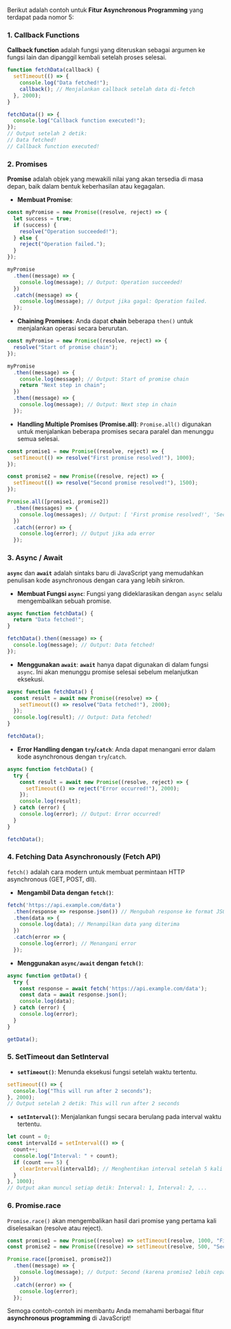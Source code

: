 Berikut adalah contoh untuk **Fitur Asynchronous Programming** yang terdapat pada nomor 5:

### 1. **Callback Functions**
   **Callback function** adalah fungsi yang diteruskan sebagai argumen ke fungsi lain dan dipanggil kembali setelah proses selesai.
   ```javascript
   function fetchData(callback) {
     setTimeout(() => {
       console.log("Data fetched!");
       callback(); // Menjalankan callback setelah data di-fetch
     }, 2000);
   }

   fetchData(() => {
     console.log("Callback function executed!");
   });
   // Output setelah 2 detik:
   // Data fetched!
   // Callback function executed!
   ```

### 2. **Promises**
   **Promise** adalah objek yang mewakili nilai yang akan tersedia di masa depan, baik dalam bentuk keberhasilan atau kegagalan.
   
   - **Membuat Promise**: 
   ```javascript
   const myPromise = new Promise((resolve, reject) => {
     let success = true;
     if (success) {
       resolve("Operation succeeded!");
     } else {
       reject("Operation failed.");
     }
   });

   myPromise
     .then((message) => {
       console.log(message); // Output: Operation succeeded!
     })
     .catch((message) => {
       console.log(message); // Output jika gagal: Operation failed.
     });
   ```

   - **Chaining Promises**:
     Anda dapat **chain** beberapa `then()` untuk menjalankan operasi secara berurutan.
   ```javascript
   const myPromise = new Promise((resolve, reject) => {
     resolve("Start of promise chain");
   });

   myPromise
     .then((message) => {
       console.log(message); // Output: Start of promise chain
       return "Next step in chain";
     })
     .then((message) => {
       console.log(message); // Output: Next step in chain
     });
   ```

   - **Handling Multiple Promises (Promise.all)**:
     `Promise.all()` digunakan untuk menjalankan beberapa promises secara paralel dan menunggu semua selesai.
   ```javascript
   const promise1 = new Promise((resolve, reject) => {
     setTimeout(() => resolve("First promise resolved!"), 1000);
   });

   const promise2 = new Promise((resolve, reject) => {
     setTimeout(() => resolve("Second promise resolved!"), 1500);
   });

   Promise.all([promise1, promise2])
     .then((messages) => {
       console.log(messages); // Output: [ 'First promise resolved!', 'Second promise resolved!' ]
     })
     .catch((error) => {
       console.log(error); // Output jika ada error
     });
   ```

### 3. **Async / Await**
   **`async`** dan **`await`** adalah sintaks baru di JavaScript yang memudahkan penulisan kode asynchronous dengan cara yang lebih sinkron.
   
   - **Membuat Fungsi `async`**:
     Fungsi yang dideklarasikan dengan `async` selalu mengembalikan sebuah promise.
   ```javascript
   async function fetchData() {
     return "Data fetched!";
   }

   fetchData().then((message) => {
     console.log(message); // Output: Data fetched!
   });
   ```

   - **Menggunakan `await`**:
     **`await`** hanya dapat digunakan di dalam fungsi `async`. Ini akan menunggu promise selesai sebelum melanjutkan eksekusi.
   ```javascript
   async function fetchData() {
     const result = await new Promise((resolve) => {
       setTimeout(() => resolve("Data fetched!"), 2000);
     });
     console.log(result); // Output: Data fetched!
   }

   fetchData();
   ```

   - **Error Handling dengan `try`/`catch`**:
     Anda dapat menangani error dalam kode asynchronous dengan `try`/`catch`.
   ```javascript
   async function fetchData() {
     try {
       const result = await new Promise((resolve, reject) => {
         setTimeout(() => reject("Error occurred!"), 2000);
       });
       console.log(result);
     } catch (error) {
       console.log(error); // Output: Error occurred!
     }
   }

   fetchData();
   ```

### 4. **Fetching Data Asynchronously (Fetch API)**
   `fetch()` adalah cara modern untuk membuat permintaan HTTP asynchronous (GET, POST, dll).
   
   - **Mengambil Data dengan `fetch()`**:
   ```javascript
   fetch('https://api.example.com/data')
     .then(response => response.json()) // Mengubah response ke format JSON
     .then(data => {
       console.log(data); // Menampilkan data yang diterima
     })
     .catch(error => {
       console.log(error); // Menangani error
     });
   ```

   - **Menggunakan `async/await` dengan `fetch()`**:
   ```javascript
   async function getData() {
     try {
       const response = await fetch('https://api.example.com/data');
       const data = await response.json();
       console.log(data);
     } catch (error) {
       console.log(error);
     }
   }

   getData();
   ```

### 5. **SetTimeout dan SetInterval**
   - **`setTimeout()`**: Menunda eksekusi fungsi setelah waktu tertentu.
   ```javascript
   setTimeout(() => {
     console.log("This will run after 2 seconds");
   }, 2000);
   // Output setelah 2 detik: This will run after 2 seconds
   ```

   - **`setInterval()`**: Menjalankan fungsi secara berulang pada interval waktu tertentu.
   ```javascript
   let count = 0;
   const intervalId = setInterval(() => {
     count++;
     console.log("Interval: " + count);
     if (count === 5) {
       clearInterval(intervalId); // Menghentikan interval setelah 5 kali
     }
   }, 1000);
   // Output akan muncul setiap detik: Interval: 1, Interval: 2, ...
   ```

### 6. **Promise.race**
   `Promise.race()` akan mengembalikan hasil dari promise yang pertama kali diselesaikan (resolve atau reject).
   ```javascript
   const promise1 = new Promise((resolve) => setTimeout(resolve, 1000, "First"));
   const promise2 = new Promise((resolve) => setTimeout(resolve, 500, "Second"));

   Promise.race([promise1, promise2])
     .then((message) => {
       console.log(message); // Output: Second (karena promise2 lebih cepat)
     })
     .catch((error) => {
       console.log(error);
     });
   ```

Semoga contoh-contoh ini membantu Anda memahami berbagai fitur **asynchronous programming** di JavaScript!